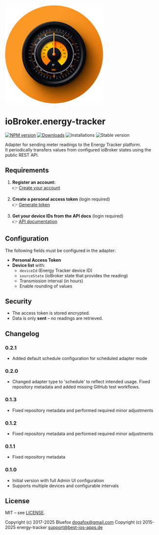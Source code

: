 ![Logo](admin/energy-tracker.png)

# ioBroker.energy-tracker

[![NPM version](https://img.shields.io/npm/v/iobroker.energy-tracker.svg)](https://www.npmjs.com/package/iobroker.energy-tracker)
[![Downloads](https://img.shields.io/npm/dm/iobroker.energy-tracker.svg)](https://www.npmjs.com/package/iobroker.energy-tracker)
![Installations](https://iobroker.live/badges/energy-tracker-installed.svg)
![Stable version](https://iobroker.live/badges/energy-tracker-stable.svg)

Adapter for sending meter readings to the Energy Tracker platform.  
It periodically transfers values from configured ioBroker states using the public REST API.

## Requirements

1. **Register an account:**  
   👉 [Create your account](https://www.energy-tracker.best-ios-apps.de/en-US/register)

2. **Create a personal access token** (login required)  
   👉 [Generate token](https://www.energy-tracker.best-ios-apps.de/de/login?next=%2Faccount%2Faccess-token)

3. **Get your device IDs from the API docs** (login required)  
   👉 [API documentation](https://www.energy-tracker.best-ios-apps.de/de/login?next=%2Faccount%2Frest-api)

## Configuration

The following fields must be configured in the adapter:

- **Personal Access Token**
- **Device list** with:
  - `deviceId` (Energy Tracker device ID)
  - `sourceState` (ioBroker state that provides the reading)
  - Transmission interval (in hours)
  - Enable rounding of values

## Security

- The access token is stored encrypted.
- Data is only **sent** – no readings are retrieved.

## Changelog

### 0.2.1

- Added default schedule configuration for scheduled adapter mode

### 0.2.0

- Changed adapter type to 'schedule' to reflect intended usage. Fixed repository metadata and added missing GitHub test workflows.

### 0.1.3

- Fixed repository metadata and performed required minor adjustments

### 0.1.2

- Fixed repository metadata and performed required minor adjustments

### 0.1.1

- Fixed repository metadata

### 0.1.0

- Initial version with full Admin UI configuration
- Supports multiple devices and configurable intervals

## License

MIT – see [LICENSE](LICENSE).

Copyright (c) 2017-2025 Bluefox <dogafox@gmail.com>
Copyright (c) 2015-2025 energy-tracker support@best-ios-apps.de
